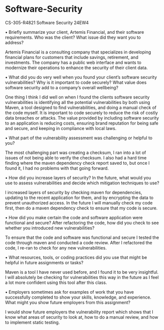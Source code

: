 # Software-Security
CS-305-R4821 Software Security 24EW4

•	Briefly summarize your client, Artemis Financial, and their software requirements. Who was the client? What issue did they want you to address?

  Artemis Financial is a consulting company that specializes in developing financial plans for customers that include savings, retirement, and investments. The company has a public web interface and wants to modernize their operations to enhance the security of their client data. 

•	What did you do very well when you found your client’s software security vulnerabilities? Why is it important to code securely? What value does software security add to a company’s overall wellbeing?

  One thing I think I did well on when I found the clients software security vulnerabilities is identifying all the potential vulnerabilities by both using Maven, a tool designed to find vulnerabilities, and doing a manual check of the code myself. It is important to code securely to reduce the risk of costly data breaches or attacks. The value provided by including software security to an application is reducing costs, ensuring brand reputation for being safe and secure, and keeping in compliance with local laws. 

•	What part of the vulnerability assessment was challenging or helpful to you?

  The most challenging part was creating a checksum, I ran into a lot of issues of not being able to verify the checksum. I also had a hard time finding where the maven dependency check report saved to, but once I found it, I had no problems with that going forward. 

•	How did you increase layers of security? In the future, what would you use to assess vulnerabilities and decide which mitigation techniques to use?

  I increased layers of security by checking maven for dependencies, updating to the recent application for them, and by encrypting the data to prevent unauthorized access. In the future I will manually check my code first, then do a maven dependency check to ensure that my code is secure. 

•	How did you make certain the code and software application were functional and secure? After refactoring the code, how did you check to see whether you introduced new vulnerabilities?

  To ensure that the code and software was functional and secure I tested the code through maven and conducted a code review. After I refactored the code, I re-ran to check for any new vulnerabilities. 

•	What resources, tools, or coding practices did you use that might be helpful in future assignments or tasks?

  Maven is a tool I have never used before, and I found it to be very insightful. I will absolutely be checking for vulnerabilities this way in the future as I feel a lot more confident using this tool after this class.

•	Employers sometimes ask for examples of work that you have successfully completed to show your skills, knowledge, and experience. What might you show future employers from this assignment?

  I would show future employers the vulnerability report which shows that I know what areas of security to look at, how to do a manual review, and how to implement static testing.
